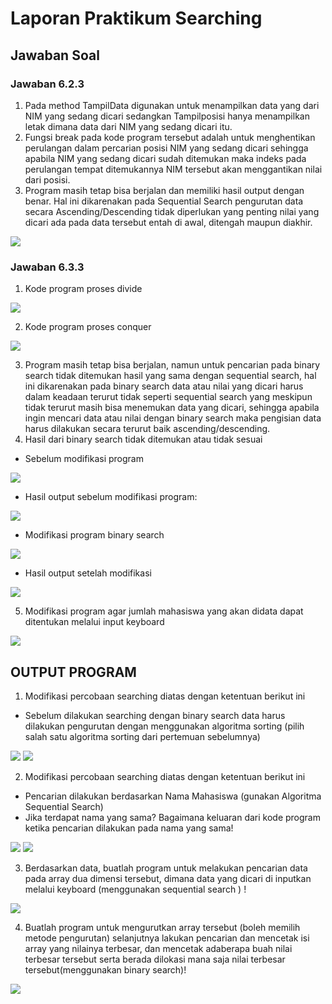 # Laporan Praktikum Searching

## Jawaban Soal

### Jawaban 6.2.3
1.	Pada method TampilData digunakan untuk menampilkan data yang dari NIM yang sedang dicari sedangkan Tampilposisi hanya menampilkan letak dimana data dari NIM yang sedang dicari itu.
2.	Fungsi break pada kode program tersebut adalah untuk menghentikan perulangan dalam percarian posisi NIM yang sedang dicari sehingga apabila NIM yang sedang dicari sudah ditemukan maka indeks pada perulangan tempat ditemukannya NIM tersebut akan menggantikan nilai dari posisi.
3.	Program masih tetap bisa berjalan dan memiliki hasil output dengan benar. Hal ini dikarenakan pada Sequential Search pengurutan data secara Ascending/Descending tidak diperlukan yang penting nilai yang dicari ada pada data tersebut entah di awal, ditengah maupun diakhir.

<img src = "./Gambar/6.2.2.png">
 
### Jawaban 6.3.3
1.	Kode program proses divide

<img src = "./Gambar/6.3.3.png">
 
2.	Kode program proses conquer

<img src = "./Gambar/6.3.3 (1).png">
 
3.	Program masih tetap bisa berjalan, namun untuk pencarian pada binary search tidak ditemukan hasil yang sama dengan sequential search, hal ini dikarenakan pada binary search data atau nilai yang dicari harus dalam keadaan terurut tidak seperti sequential search yang meskipun tidak terurut masih bisa menemukan data yang dicari, sehingga apabila ingin mencari data atau nilai dengan binary search maka pengisian data harus dilakukan secara terurut baik ascending/descending.
4.	Hasil dari binary search tidak ditemukan atau tidak sesuai

- Sebelum modifikasi program

<img src = "./Gambar/6.3.3(4).png">

- Hasil output sebelum modifikasi program:
 
 <img src = "./Gambar/6.3.output1.png">

- Modifikasi program binary search

<img src = "./Gambar/6.3.3 (2).png">

- Hasil output setelah modifikasi
 
 <img src = "./Gambar/6.3.output2.png">

5.	Modifikasi program agar jumlah mahasiswa yang akan didata dapat ditentukan melalui input keyboard
 
<img src = "./Gambar/6.3.3.(5).png">

## OUTPUT PROGRAM
1.	 Modifikasi percobaan searching diatas dengan ketentuan berikut ini
- Sebelum dilakukan searching dengan binary search data harus dilakukan pengurutan dengan menggunakan algoritma sorting (pilih salah satu algoritma sorting dari pertemuan sebelumnya)

<img src = "./Gambar/1.1.png">
<img src = "./Gambar/1.2.png">

2. Modifikasi percobaan searching diatas dengan ketentuan berikut ini
- Pencarian dilakukan berdasarkan Nama Mahasiswa (gunakan Algoritma Sequential Search)
- Jika terdapat nama yang sama? Bagaimana keluaran dari kode program ketika pencarian dilakukan pada nama yang sama!

<img src = "./Gambar/2.1.png">
<img src = "./Gambar/2.2.png">

3. Berdasarkan data, buatlah program untuk melakukan pencarian data pada array dua dimensi tersebut, dimana data yang dicari di inputkan melalui keyboard (menggunakan sequential search ) !

<img src = "./Gambar/3.png">

4. Buatlah program untuk mengurutkan array tersebut (boleh memilih metode pengurutan) selanjutnya lakukan pencarian dan mencetak isi array yang nilainya terbesar, dan mencetak adaberapa buah nilai terbesar tersebut serta berada dilokasi mana saja nilai terbesar tersebut(menggunakan binary search)!

<img src = "./Gambar/4.png">